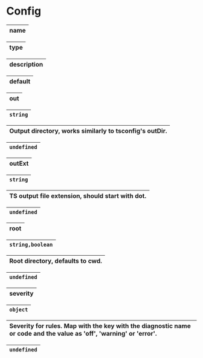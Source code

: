 # Config

| name |
| :--- |


| type |
| :--- |


| description |
| :--- |


| default |
| :--- |


| out |
| :--- |


| `string` |
| :--- |


| Output directory, works similarly to tsconfig's outDir. |
| :--- |


| `undefined` |
| :--- |


| outExt |
| :--- |


| `string` |
| :--- |


| TS output file extension, should start with dot. |
| :--- |


| `undefined` |
| :--- |


| root |
| :--- |


| `string,boolean` |
| :--- |


| Root directory, defaults to cwd. |
| :--- |


| `undefined` |
| :--- |


| severity |
| :--- |


| `object` |
| :--- |


| Severity for rules. Map with the key with the diagnostic name or code and the value as 'off', 'warning' or 'error'. |
| :--- |


| `undefined` |
| :--- |



